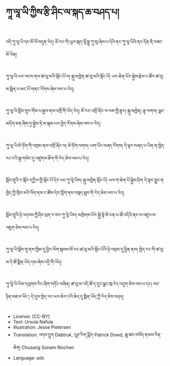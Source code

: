 # ཀཱ་ལཱ་ཡི་ཀྱིས་རྩི་ཤིང་ལ་སྐད་ཆ་བཤད་པ།

##
འདི་ཀཱ་ལཱ་ཡི་དང་མོ་ལོ་བདུན་རེད། མོ་རང་གི་ཡུལ་སྐད་ལཱོ་བྷུ་ཀུ་སུ་ཞེས་པ་དེའི་ནང་ཀཱ་ལཱ་ཡིའི་ནང་དོན་ནི་བཟང་མོ་ཡིན།

##
ཀཱ་ལཱ་ཡི་ཡར་ལངས་ནས་ཚ་ལུ་མའི་སྡོང་པོ་ལ། སྐུ་མཁྱེན་ཚ་ལུ་མའི་སྡོང་པོ། ཡར་ཆེན་པོར་སྐྱེས་རྗེས་ང་ཚོར་ཚ་ལུ་མ་སྨིན་པ་མང་པོ་གནང་རོགས་ཞེས་ལབ་པ་རེད།

##
ཀཱ་ལཱ་ཡི་སློབ་གྲྭར་གོམ་པ་རྒྱབ་ནས་འགྲོ་གི་ཡོད་རེད། མོ་རང་འགྲོ་ཞོར་ལ་ལམ་གྱི་རྩྭར། སྐུ་མཁྱེན། རྩྭ་ལགས། ལྗང་མདོག་ཅན་ཞིག་ཏུ་སྐྱེས་ཏེ་མ་སྐམ་པར་བྱེད་རོགས་ཞེས་ལབ་པ་རེད།

##
ཀཱ་ལཱ་ཡི་མེ་ཏོག་གི་འགྲམ་ནས་འགྲོ་ཞོར་ལ། མེ་ཏོག་ལགས། ཡག་པོར་བཞད་རོགས། དེ་ལྟར་བཞད་པ་ཡིན་ན་ཁྱེད་རང་ངའི་སྐྲ་གསེང་དུ་འཛུགས་ཆོག་གི་རེད་ཅེས་ལབ་པ་རེད།

##
སློབ་གྲྭའི་ར་སྐོར་དཀྱིལ་གྱི་སྡོང་པོ་དེར་ཡང་ཀཱ་ལཱེ་ཡིས། སྐུ་མཁྱེན་སྡོང་པོ། ཡལ་ག་ཆེན་པོ་སྐྱེས་ཤིག དེ་ལྟར་བྱུང་ན་ཁྱེད་ཀྱི་གྲིབ་མའི་འོག་ནས་ང་ཚོས་དེབ་ཀློག་ནས་བསྡད་ཐུབ་གི་རེད་ཅེས་ལབ་པ་རེད།

##
སློབ་གྲྭའི་ཉེ་འདབས་ཀྱི་ཤིང་ཕྲན་ར་བར་ཀཱ་ལཱེ་ཡིས། མཁྲེགས་པོར་སྐྱེ་སྟེ་མི་ངན་པ་ཚོ་འདིའི་ནང་ལ་འཛུལ་མ་འཇུག་ཅེས་ལབ་པ་རེད།

##
ཀཱ་ལཱ་ཡི་སློབ་གྲྭ་ནས་ཁྱིམ་དུ་ཕྱིར་ལོག་སྐབས་མོ་རང་ཚ་ལུ་མའི་སྡོང་པོའི་ཉེ་འགྲམ་དུ་ཕྱིན་ནས། ཁྱེད་རང་གི་ཚ་ལུ་མ་དེ་ཚོ་སྨིན་ཡོད་དམ་ཞེས་འདྲི་གི་ཡོད།

##
ཀཱ་ལཱེ་ཡི་ཡིས་དབུགས་རིང་ཞིག་གཏོང་བཞིན། ཚ་ལུ་མ་འདི་ཚོ་ད་དུང་ལྗང་ཁུ་རེད་འདུག་ཅེས་ལབ་པ་དང། སང་ཉིན་མཇལ་ཡོང་། དེ་དུས་ཁྱེད་རང་ཕལ་ཆེར་ངའི་ཆེད་དུ་སྨིན་ཡོད་ཀྱི་རེད་ཅེས་བཤད།

##
* License: [CC-BY]
* Text: Ursula Nafula
* Illustration: Jesse Pietersen
* Translation: འདབ་དྲུག Dabtruk, པཱཊ་རིག་ཌཱོཌ། Patrick Dowd, ཆུ་ཚང་བསོད་ནམས་རིན་ཆེན། Chusang Sonam Rinchen
* Language: adx
